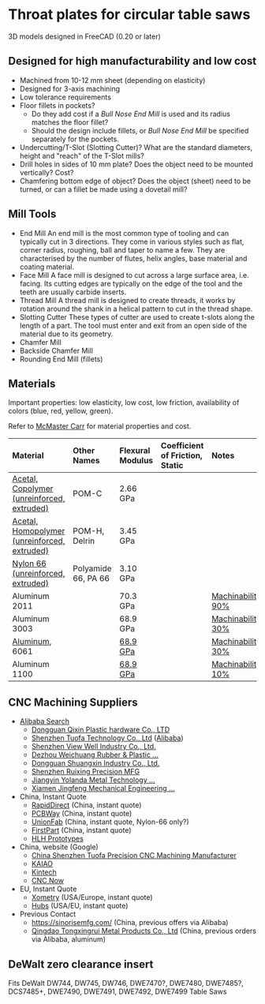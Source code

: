 # Throat plates for circular table saws

3D models designed in FreeCAD (0.20 or later)

## Designed for high manufacturability and low cost

* Machined from 10-12 mm sheet (depending on elasticity)
* Designed for 3-axis machining
* Low tolerance requirements
* Floor fillets in pockets?
  * Do they add cost if a _Bull Nose End Mill_ is used and its radius matches the floor fillet?
  * Should the design include fillets, or _Bull Nose End Mill_ be specified separately for the pockets.
* Undercutting/T-Slot (Slotting Cutter)?
  What are the standard diameters, height and "reach" of the T-Slot mills?
* Drill holes in sides of 10 mm plate?
  Does the object need to be mounted vertically? Cost?
* Chamfering bottom edge of object?
  Does the object (sheet) need to be turned, or can a fillet be made using a dovetail mill?


## Mill Tools

* End Mill
  An end mill is the most common type of tooling and can typically cut in 3 directions. They come in various styles such as flat, corner radius, roughing, ball and taper to name a few. They are characterised by the number of flutes, helix angles, base material and coating material.
* Face Mill
  A face mill is designed to cut across a large surface area, i.e. facing. Its cutting edges are typically on the edge of the tool and the teeth are usually carbide inserts.
* Thread Mill
  A thread mill is designed to create threads, it works by rotation around the shank in a helical pattern to cut in the thread shape.
* Slotting Cutter
  These types of cutter are used to create t-slots along the length of a part. The tool must enter and exit from an open side of the material due to its geometry.
* Chamfer Mill
* Backside Chamfer Mill
* Rounding End Mill (fillets)

## Materials

Important properties: low elasticity, low cost, low friction, availability of colors (blue, red, yellow, green).

Refer to [McMaster Carr](https://www.mcmaster.com/plastics/shape~sheet-and-bar/) for material properties and cost.

| Material | Other Names | Flexural Modulus | Coefficient of Friction, Static | Notes |
| :--- | :--- | :--- | :--- | :--- |
| [Acetal, Copolymer (unreinforced, extruded)](https://www.matweb.com/search/DataSheet.aspx?MatGUID=41729a655cb24c949f1361cc6b5b1a5d) | POM-C | 2.66 GPa	| |
| [Acetal, Homopolymer (unreinforced, extruded)](https://www.matweb.com/search/DataSheet.aspx?MatGUID=c6564de5b78a4887850d777d445c9ca7) | POM-H, Delrin | 3.45 GPa | |
| [Nylon 66  (unreinforced, extruded)](https://www.matweb.com/search/DataSheet.aspx?MatGUID=25c36a3b22a44c0784cc29aae943a550) | Polyamide 66, PA 66 | 3.10 GPa | | |
| Aluminum 2011 | | 70.3 GPa | | [Machinability: 90%](https://www.matweb.com/search/DataSheet.aspx?MatGUID=8c05024423d64aaab0148295c5a57067) |
| Aluminum 3003 | | 68.9 GPa | | [Machinability: 30%](https://www.matweb.com/search/DataSheet.aspx?MatGUID=fd4a40f87d3f4912925e5e6eab1fbc40) |
| [Aluminum](https://en.wikipedia.org/wiki/Aluminium_alloy#Wrought_alloys), 6061 | | [68.9 GPa](https://www.matweb.com/search/datasheet.aspx?MatGUID=626ec8cdca604f1994be4fc2bc6f7f63) | | [Machinability: 30%](https://www.matweb.com/search/datasheet.aspx?MatGUID=626ec8cdca604f1994be4fc2bc6f7f63) |
| Aluminum 1100 | | [68.9 GPa](https://www.matweb.com/search/DataSheet.aspx?MatGUID=db0307742df14c8f817bd8d62207368e) | | [Machinability: 10%](https://www.matweb.com/search/datasheet.aspx?matguid=db0307742df14c8f817bd8d62207368e) |

## CNC Machining Suppliers

* [Alibaba Search](https://www.alibaba.com/trade/search?fsb=y&IndexArea=product_en&categoryId=100004566&keywords=cnc+milling&knowledgeGraphId=100000004-10000000053%2C100001543-10000048389%2C100007633-10000050672&tab=all&viewtype=L&)
  * [Dongguan Qixin Plastic hardware Co., LTD](https://www.alibaba.com/product-detail/High-Precision-Factory-Direct-Turning-Milling_1600640947291.html)
  * [Shenzhen Tuofa Technology Co., Ltd](https://www.tuofa-cncmachining.com/cnc-machining-service/cnc-milling/)  ([Alibaba](https://www.alibaba.com/product-detail/Custom-Cnc-Machining-Milling-Turning-Plastic_1600122747548.html))
  * [Shenzhen View Well Industry Co., Ltd.](https://www.alibaba.com/product-detail/High-precision-custom-cnc-machining-parts_1600209551326.html)
  * [Dezhou Weichuang Rubber & Plastic ...](https://www.alibaba.com/product-detail/Customized-Plastic-Nylon-POM-HDPE-CNC_1600462421882.html)
  * [Dongguan Shuangxin Industry Co., Ltd.](https://www.alibaba.com/product-detail/Custom-CNC-Machining-Milling-Milled-Turning_1600380920277.html)
  * [Shenzhen Ruixing Precision MFG](https://www.alibaba.com/product-detail/Customized-Cnc-Turned-Milling-Peek-Pom_1600584209321.html)
  * [Jiangyin Yolanda Metal Technology ...](https://www.alibaba.com/product-detail/POM-Nylon-PEEK-ABS-Various-Colors_1600598442696.html)
  * [Xiamen Jingfeng Mechanical Engineering ...](https://www.alibaba.com/product-detail/Free-sample-5-Axis-Peek-Plastic_1600607551764.html)
* China, Instant Quote
  * [RapidDirect](https://www.rapiddirect.com/services/cnc-milling/) (China, instant quote)
  * [PCBWay](https://www.pcbway.com/rapid-prototyping/manufacture/?type=1&reffercode=TOP) (China, instant quote)
  * [UnionFab](https://www.unionfab.com/service/cnc-milling) (China, instant quote, Nylon-66 only?)
  * [FirstPart](https://firstpart.com/cnc-milling/) (China, instant quote)
  * [HLH Prototypes](https://www.hlhprototypes.com/cnc-machining/)
* China, website (Google)
  * [China Shenzhen Tuofa Precision CNC Machining Manufacturer](https://www.tuofa-cncmachining.com/cnc-machining-service/cnc-milling/)
  * [KAIAO](https://www.kaiaorapid.com/cnc-machining/)
  * [Kintech](https://www.kintec-machining.com/CNC-Milling-Services.html)
  * [CNC Now](https://cncnow.com/cnc-milling-services/)
* EU, Instant Quote
  * [Xometry](https://xometry.eu/en/cnc-milling/)  (USA/Europe, instant quote)
  * [Hubs](https://www.hubs.com/cnc-machining/cnc-milling-service/) (USA/EU, instant quote)
* Previous Contact
  * https://sinorisemfg.com/ (China, previous offers via Alibaba)
  * [Qingdao Tongxingrui Metal Products Co., Ltd](https://www.company-list.org/qingdao_tongxingrui_metal_products_co_ltd.html) (China, previous orders via Alibaba, aluminum)

## DeWalt zero clearance insert

Fits DeWalt DW744, DW745, DW746, DWE7470?, DWE7480, DWE7485?, DCS7485+, DWE7490, DWE7491, DWE7492, DWE7499 Table Saws



